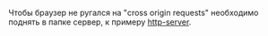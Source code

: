 Чтобы браузер не ругался на "cross origin requests" необходимо поднять в папке сервер, к примеру [http-server](https://www.npmjs.com/package/http-server).
